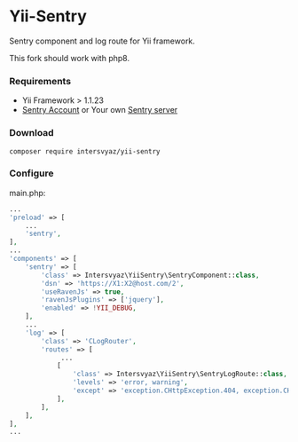 Yii-Sentry
==========
Sentry component and log route for Yii framework.

This fork should work with php8.

### Requirements
* Yii Framework > 1.1.23
* [Sentry Account](https://www.getsentry.com/) or Your own [Sentry server](http://sentry.readthedocs.org/en/latest/quickstart/)

### Download
```
composer require intersvyaz/yii-sentry
```

### Configure
main.php:
```php
...
'preload' => [
    ...
    'sentry',
],
...
'components' => [
    'sentry' => [
		'class' => Intersvyaz\YiiSentry\SentryComponent::class,
		'dsn' => 'https://X1:X2@host.com/2',
		'useRavenJs' => true,
		'ravenJsPlugins' => ['jquery'],
		'enabled' => !YII_DEBUG,
	],
    ...
    'log' => [
        'class' => 'CLogRouter',
        'routes' => [
             ...
            [
				'class' => Intersvyaz\YiiSentry\SentryLogRoute::class,
				'levels' => 'error, warning',
				'except' => 'exception.CHttpException.404, exception.CHttpException.400, exception.CHttpException.403',
			],
		],
    ],
],
...
```
